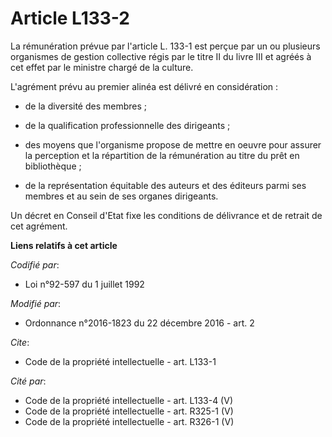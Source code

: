 # Article L133-2

La rémunération prévue par l'article L. 133-1 est perçue par un ou plusieurs organismes de gestion collective régis par le
titre II du livre III et agréés  à cet effet par le ministre chargé de la culture. 

L'agrément prévu au premier alinéa est délivré en considération :

- de la diversité des membres ;

- de la qualification professionnelle des dirigeants ;

- des moyens que l'organisme  propose de mettre en oeuvre pour assurer la perception et la répartition de la rémunération au
titre du prêt en bibliothèque ;

- de la représentation équitable des auteurs et des éditeurs parmi ses membres et au sein de ses organes dirigeants. 

Un décret en Conseil d'Etat fixe les conditions de délivrance et de retrait de cet agrément.

**Liens relatifs à cet article**

_Codifié par_:

  - Loi n°92-597 du 1 juillet 1992

_Modifié par_:

  - Ordonnance n°2016-1823 du 22 décembre 2016 - art. 2

_Cite_:

  - Code de la propriété intellectuelle - art. L133-1

_Cité par_:

  - Code de la propriété intellectuelle - art. L133-4 (V)
  - Code de la propriété intellectuelle - art. R325-1 (V)
  - Code de la propriété intellectuelle - art. R326-1 (V)
